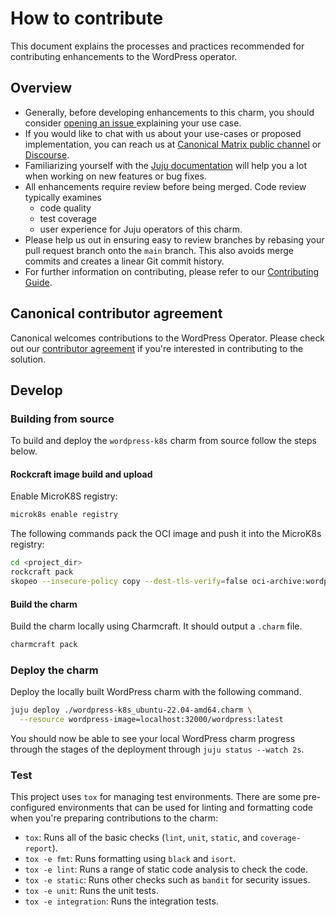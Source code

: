 # How to contribute 

This document explains the processes and practices recommended for contributing enhancements to the
WordPress operator.

## Overview

- Generally, before developing enhancements to this charm, you should consider [opening an issue
  ](https://github.com/canonical/wordpress-k8s-operator/issues) explaining your use case.
- If you would like to chat with us about your use-cases or proposed implementation, you can reach
  us at [Canonical Matrix public channel](https://matrix.to/#/#charmhub-charmdev:ubuntu.com)
  or [Discourse](https://discourse.charmhub.io/).
- Familiarizing yourself with the [Juju documentation](https://canonical-juju.readthedocs-hosted.com/en/latest/user/howto/manage-charms/)
  will help you a lot when working on new features or bug fixes.
- All enhancements require review before being merged. Code review typically examines
  - code quality
  - test coverage
  - user experience for Juju operators of this charm.
- Please help us out in ensuring easy to review branches by rebasing your pull request branch onto
  the `main` branch. This also avoids merge commits and creates a linear Git commit history.
- For further information on contributing, please refer to our
  [Contributing Guide](https://github.com/canonical/is-charms-contributing-guide).

## Canonical contributor agreement

Canonical welcomes contributions to the WordPress Operator. Please check out our
[contributor agreement](https://ubuntu.com/legal/contributors) if you're interested in contributing
to the solution.

## Develop

### Building from source

To build and deploy the `wordpress-k8s` charm from source follow the steps below.

#### Rockcraft image build and upload

Enable MicroK8S registry:

```bash
microk8s enable registry
```

The following commands pack the OCI image and push it into
the MicroK8s registry:

```bash
cd <project_dir>
rockcraft pack
skopeo --insecure-policy copy --dest-tls-verify=false oci-archive:wordpress_1.0_amd64.rock docker://localhost:32000/wordpress:latest
```

#### Build the charm

Build the charm locally using Charmcraft. It should output a `.charm` file.

```bash
charmcraft pack
```

### Deploy the charm

Deploy the locally built WordPress charm with the following command.

```bash
juju deploy ./wordpress-k8s_ubuntu-22.04-amd64.charm \
  --resource wordpress-image=localhost:32000/wordpress:latest
```

You should now be able to see your local WordPress charm progress through the stages of the
deployment through `juju status --watch 2s`.

### Test

This project uses `tox` for managing test environments. There are some pre-configured environments
that can be used for linting and formatting code when you're preparing contributions to the charm:

* `tox`: Runs all of the basic checks (`lint`, `unit`, `static`, and `coverage-report`).
* `tox -e fmt`: Runs formatting using `black` and `isort`.
* `tox -e lint`: Runs a range of static code analysis to check the code.
* `tox -e static`: Runs other checks such as `bandit` for security issues.
* `tox -e unit`: Runs the unit tests.
* `tox -e integration`: Runs the integration tests.
